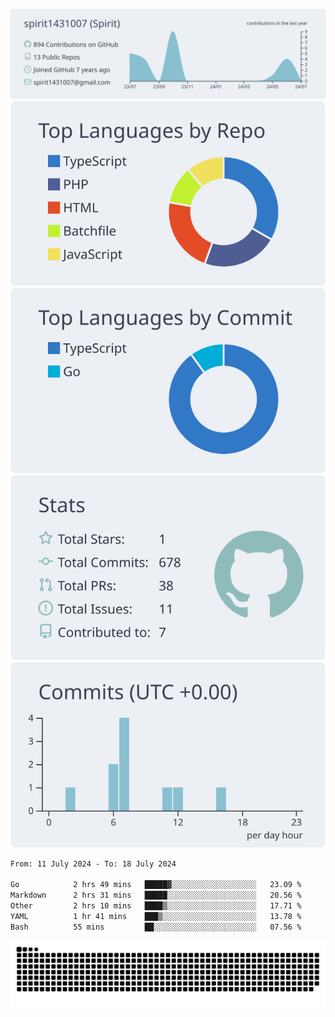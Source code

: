 [![](https://raw.githubusercontent.com/spirit1431007/spirit1431007/master/profile-summary-card-output/nord_bright/0-profile-details.svg)](https://git.io/spiritx)
[![](https://raw.githubusercontent.com/spirit1431007/spirit1431007/master/profile-summary-card-output/nord_bright/1-repos-per-language.svg)](https://git.io/spiritx) [![](https://raw.githubusercontent.com/spirit1431007/spirit1431007/master/profile-summary-card-output/nord_bright/2-most-commit-language.svg)](https://git.io/spiritx)
[![](https://raw.githubusercontent.com/spirit1431007/spirit1431007/master/profile-summary-card-output/nord_bright/3-stats.svg)](https://git.io/spiritx) [![](https://raw.githubusercontent.com/spirit1431007/spirit1431007/master/profile-summary-card-output/nord_bright/4-productive-time.svg)](https://git.io/spiritx)

<!--START_SECTION:waka-->

```txt
From: 11 July 2024 - To: 18 July 2024

Go            2 hrs 49 mins   █████▓░░░░░░░░░░░░░░░░░░░   23.09 %
Markdown      2 hrs 31 mins   █████░░░░░░░░░░░░░░░░░░░░   20.56 %
Other         2 hrs 10 mins   ████▒░░░░░░░░░░░░░░░░░░░░   17.71 %
YAML          1 hr 41 mins    ███▒░░░░░░░░░░░░░░░░░░░░░   13.78 %
Bash          55 mins         ██░░░░░░░░░░░░░░░░░░░░░░░   07.56 %
```

<!--END_SECTION:waka-->

![contribution](https://github.com/spirit1431007/spirit1431007/blob/output/github-contribution-grid-snake.svg)
